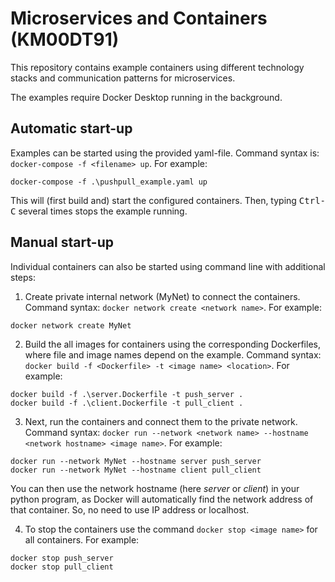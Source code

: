 # Microservices and Containers (KM00DT91)

This repository contains example containers using different technology stacks and communication patterns for microservices.

The examples require Docker Desktop running in the background.

## Automatic start-up

Examples can be started using the provided yaml-file. Command syntax is: ```docker-compose -f <filename> up```. For example: 
```
docker-compose -f .\pushpull_example.yaml up
```

This will (first build and) start the configured containers. Then, typing <kbd>Ctrl-C</kbd> several times stops the example running. 

## Manual start-up

Individual containers can also be started using command line with additional steps:
1. Create private internal network (MyNet) to connect the containers. Command syntax: ```docker network create <network name>```. For example:
```
docker network create MyNet
```

2. Build the all images for containers using the corresponding Dockerfiles, where file and image names depend on the example. Command syntax: ```docker build -f <Dockerfile> -t <image name> <location>```. For example:

```
docker build -f .\server.Dockerfile -t push_server .
docker build -f .\client.Dockerfile -t pull_client .
``` 

3. Next, run the containers and connect them to the private network. Command syntax: ```docker run --network <network name> --hostname <network hostname> <image name>```. For example:

```
docker run --network MyNet --hostname server push_server
docker run --network MyNet --hostname client pull_client
``` 
You can then use the network hostname (here *server* or *client*) in your python program, as Docker will automatically find the network address of that container. So, no need to use IP address or localhost. 

4. To stop the containers use the command ```docker stop <image name>``` for all containers. For example:
```
docker stop push_server
docker stop pull_client
```


